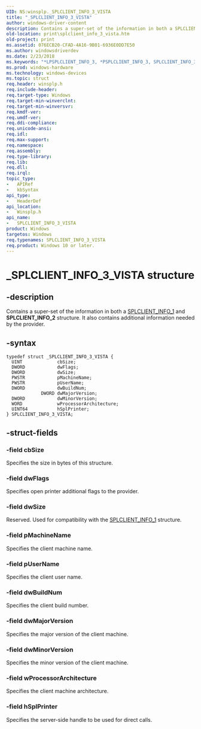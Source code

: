 ```yaml
---
UID: NS:winsplp._SPLCLIENT_INFO_3_VISTA
title: "_SPLCLIENT_INFO_3_VISTA"
author: windows-driver-content
description: Contains a super-set of the information in both a SPLCLIENT_INFO_1 and SPLCLIENT_INFO_2 structure. It also contains additional information needed by the provider.
old-location: print\splclient_info_3_vista.htm
old-project: print
ms.assetid: 076ECB20-CFAD-4A16-9B01-6936E0DD7E50
ms.author: windowsdriverdev
ms.date: 2/23/2018
ms.keywords: "*LPSPLCLIENT_INFO_3, *PSPLCLIENT_INFO_3, SPLCLIENT_INFO_3, SPLCLIENT_INFO_3_VISTA, SPLCLIENT_INFO_3_VISTA structure [Print Devices], _SPLCLIENT_INFO_3_VISTA, print.splclient_info_3_vista, winsplp/SPLCLIENT_INFO_3_VISTA"
ms.prod: windows-hardware
ms.technology: windows-devices
ms.topic: struct
req.header: winsplp.h
req.include-header: 
req.target-type: Windows
req.target-min-winverclnt: 
req.target-min-winversvr: 
req.kmdf-ver: 
req.umdf-ver: 
req.ddi-compliance: 
req.unicode-ansi: 
req.idl: 
req.max-support: 
req.namespace: 
req.assembly: 
req.type-library: 
req.lib: 
req.dll: 
req.irql: 
topic_type:
-	APIRef
-	kbSyntax
api_type:
-	HeaderDef
api_location:
-	Winsplp.h
api_name:
-	SPLCLIENT_INFO_3_VISTA
product: Windows
targetos: Windows
req.typenames: SPLCLIENT_INFO_3_VISTA
req.product: Windows 10 or later.
---
```


# _SPLCLIENT_INFO_3_VISTA structure


## -description


Contains a super-set of the information in both a <a href="https://docs.microsoft.com/en-us/dotnet/core/rid-catalog">SPLCLIENT_INFO_1</a> and <b>SPLCLIENT_INFO_2</b> structure. It also contains additional information needed by the provider.


## -syntax


````
typedef struct _SPLCLIENT_INFO_3_VISTA {
  UINT             cbSize;
  DWORD            dwFlags;
  DWORD            dwSize;
  PWSTR            pMachineName;
  PWSTR            pUserName;
  DWORD            dwBuildNum;
             DWORD dwMajorVersion;
  DWORD            dwMinorVersion;
  WORD             wProcessorArchitecture;
  UINT64           hSplPrinter;
} SPLCLIENT_INFO_3_VISTA;
````


## -struct-fields




### -field cbSize

Specifies the size in bytes of this structure.


### -field dwFlags

Specifies open printer additional flags to the provider.


### -field dwSize

Reserved. Used for compatibility with the <a href="https://docs.microsoft.com/en-us/dotnet/core/rid-catalog">SPLCLIENT_INFO_1</a> structure.


### -field pMachineName

Specifies the client machine name.


### -field pUserName

Specifies the client user name.


### -field dwBuildNum

Specifies the client build number.


### -field dwMajorVersion

Specifies the major version of the client machine.


### -field dwMinorVersion

Specifies the minor version of the client machine.


### -field wProcessorArchitecture

Specifies the client machine architecture.


### -field hSplPrinter

Specifies the server-side handle to be used for direct calls.

